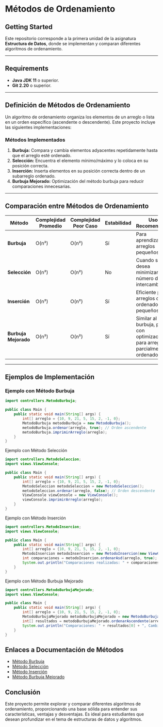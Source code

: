 # Métodos de Ordenamiento

## Getting Started

Este repositorio corresponde a la primera unidad de la asignatura **Estructura de Datos**, donde se implementan y comparan diferentes algoritmos de ordenamiento.

---

## Requirements

- **Java JDK 11** o superior.
- **Git 2.20** o superior.

---

## Definición de Métodos de Ordenamiento

Un algoritmo de ordenamiento organiza los elementos de un arreglo o lista en un orden específico (ascendente o descendente). Este proyecto incluye las siguientes implementaciones:

### Métodos Implementados

1. **Burbuja:** Compara y cambia elementos adyacentes repetidamente hasta que el arreglo esté ordenado.
2. **Selección:** Encuentra el elemento mínimo/máximo y lo coloca en su posición correcta.
3. **Inserción:** Inserta elementos en su posición correcta dentro de un subarreglo ordenado.
4. **Burbuja Mejorado:** Optimización del método burbuja para reducir comparaciones innecesarias.

---

## Comparación entre Métodos de Ordenamiento

| **Método**            | **Complejidad Promedio** | **Complejidad Peor Caso** | **Estabilidad** | **Uso Recomendado**                                                                 |
|------------------------|--------------------------|----------------------------|-----------------|-------------------------------------------------------------------------------------|
| **Burbuja**           | O(n²)                   | O(n²)                     | Sí              | Para aprendizaje o arreglos pequeños.                                              |
| **Selección**         | O(n²)                   | O(n²)                     | No              | Cuando se desea minimizar el número de intercambios.                               |
| **Inserción**         | O(n²)                   | O(n²)                     | Sí              | Eficiente para arreglos casi ordenados o pequeños.                                 |
| **Burbuja Mejorado**  | O(n²)                   | O(n²)                     | Sí              | Similar al burbuja, pero con optimización para arreglos parcialmente ordenados.    |

---

## Ejemplos de Implementación

### Ejemplo con Método Burbuja
```java
import controllers.MetodoBurbuja;

public class Main {
    public static void main(String[] args) {
        int[] arreglo = {10, 9, 21, 5, 15, 2, -1, 0};
        MetodoBurbuja metodoBurbuja = new MetodoBurbuja();
        metodoBurbuja.ordenar(arreglo, true); // Orden ascendente
        metodoBurbuja.imprimirArreglo(arreglo);
    }
}

```
Ejemplo con Método Selección
```java
import controllers.MetodoSeleccion;
import views.ViewConsole;

public class Main {
    public static void main(String[] args) {
        int[] arreglo = {10, 9, 21, 5, 15, 2, -1, 0};
        MetodoSeleccion metodoSeleccion = new MetodoSeleccion();
        metodoSeleccion.ordenar(arreglo, false); // Orden descendente
        ViewConsole viewConsole = new ViewConsole();
        viewConsole.imprimirArreglo(arreglo);
    }
}
```

Ejemplo con Método Inserción
```java
import controllers.MetodoInsercion;
import views.ViewConsole;

public class Main {
    public static void main(String[] args) {
        int[] arreglo = {10, 9, 21, 5, 15, 2, -1, 0};
        MetodoInsercion metodoInsercion = new MetodoInsercion(new ViewConsole());
        int comparaciones = metodoInsercion.ordenarAsd(arreglo, true); // Con pasos intermedios
        System.out.println("Comparaciones realizadas: " + comparaciones);
    }
}
```
Ejemplo con Método Burbuja Mejorado
```java
import controllers.MetodoBurbujaMejorado;
import views.ViewConsole;

public class Main {
    public static void main(String[] args) {
        int[] arreglo = {10, 9, 21, 5, 15, 2, -1, 0};
        MetodoBurbujaMejorado metodoBurbujaMejorado = new MetodoBurbujaMejorado();
        int[] resultados = metodoBurbujaMejorado.ordenarAscendente(arreglo);
        System.out.println("Comparaciones: " + resultados[0] + ", Cambios: " + resultados[1]);
    }
}
```

## Enlaces a Documentación de Métodos

- [Método Burbuja](./docs/MetodoBurbuja.md)
- [Método Selección](./docs/MetodoSeleccion.md)
- [Método Inserción](./docs/MetodoInsercion.md)
- [Método Burbuja Mejorado](./docs/MetodoBurbujaMejorado.md)

## Conclusión
Este proyecto permite explorar y comparar diferentes algoritmos de ordenamiento, proporcionando una base sólida para entender sus características, ventajas y desventajas. Es ideal para estudiantes que desean profundizar en el tema de estructuras de datos y algoritmos.